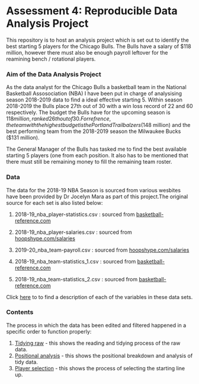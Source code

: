 # Assessment 4: Reproducible Data Analysis Project

This repository is to host an analysis project which is set out to identify the best starting 5 players for the Chicago Bulls. The Bulls have a salary of $118 million, however there must also be enough payroll leftover for the reamining bench / rotational players. 

### Aim of the Data Analysis Project 
As the data analyst for the Chicago Bulls a basketball team in the National Basketball Assosociation (NBA) I have been put in charge of analysising season 2018-2019 data to find a ideal effective starting 5. Within season 2018-2019 the Bulls place 27th out of 30 with a win loss record of 22 and 60 respectively. The budget the Bulls have for the upcoming season is $118 million, ranked 26th out of 30. For refrence, the team with the highest budget is the Portland Trailbalzers ($148 million) and the best performing team from the 2018-2019 season the Milwaukee Bucks ($131 million). 

The General Manager of the Bulls has tasked me to find the best available starting 5 players (one from each position. It also has to be mentioned that there must still be remaining money to fill the remaining team roster. 

### Data
The data for the 2018-19 NBA Season is sourced from various wesbites have been provided by Dr Jocelyn Mara as part of this project.The original source for each set is also listed below:

1. 2018-19_nba_player-statistics.csv :  sourced from [basketball-reference.com](https://www.basketball-reference.com/leagues/NBA_2019_totals.html)

2. 2018-19_nba_player-salaries.csv :  sourced from [hoopshype.com/salaries](hoopshype.com/salaries)  

3. 2019-20_nba_team-payroll.csv : sourced from [hoopshype.com/salaries](https://hoopshype.com/salaries/)

4. 2018-19_nba_team-statistics_1.csv : sourced from [basketball-reference.com](https://www.basketball-reference.com/leagues/NBA_2019.html)

5. 2018-19_nba_team-statistics_2.csv : sourced from [basketball-reference.com](https://www.basketball-reference.com/leagues/NBA_2019.html)

Click [here](https://unicanberra.instructure.com/courses/9531/pages/data-description-reproducible-data-analysis-project) to to find a description of each of the variables in these data sets.

### Contents
The process in which the data has been edited and filtered happened in a specific order to function properly:

1. [Tidying raw](https://github.com/manners1998/Assessment-4-Reproducible-Data-Analysis-Project/blob/main/tidying_raw.R) - this shows the reading and tidying process of the raw data. 
2. [Positional analysis](https://github.com/manners1998/Assessment-4-Reproducible-Data-Analysis-Project/blob/main/Positional%20Analysis.R) - this shows the positional breakdown and analysis of tidy data. 
3. [Player selection](https://github.com/manners1998/Assessment-4-Reproducible-Data-Analysis-Project/blob/main/Player%20Selections.R) - this shows the process of selecting the starting line up. 
